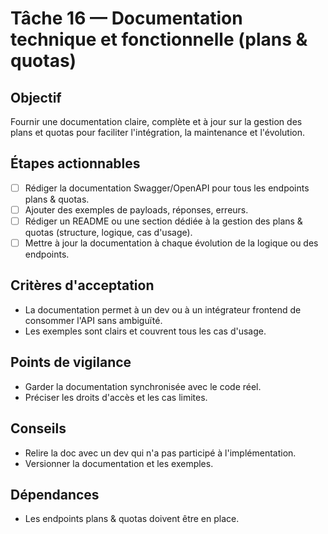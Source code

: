 # Tâche 16 — Documentation technique et fonctionnelle (plans & quotas)

## Objectif
Fournir une documentation claire, complète et à jour sur la gestion des plans et quotas pour faciliter l'intégration, la maintenance et l'évolution.

## Étapes actionnables
- [ ] Rédiger la documentation Swagger/OpenAPI pour tous les endpoints plans & quotas.
- [ ] Ajouter des exemples de payloads, réponses, erreurs.
- [ ] Rédiger un README ou une section dédiée à la gestion des plans & quotas (structure, logique, cas d'usage).
- [ ] Mettre à jour la documentation à chaque évolution de la logique ou des endpoints.

## Critères d'acceptation
- La documentation permet à un dev ou à un intégrateur frontend de consommer l'API sans ambiguïté.
- Les exemples sont clairs et couvrent tous les cas d'usage.

## Points de vigilance
- Garder la documentation synchronisée avec le code réel.
- Préciser les droits d'accès et les cas limites.

## Conseils
- Relire la doc avec un dev qui n'a pas participé à l'implémentation.
- Versionner la documentation et les exemples.

## Dépendances
- Les endpoints plans & quotas doivent être en place. 